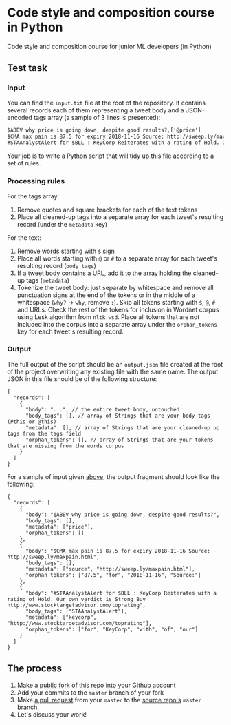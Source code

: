 # Code style and composition course in Python
Code style and composition course for junior ML developers (in Python)

## Test task

### Input

You can find the `input.txt` file at the root of the repository. It contains several records each of them representing a tweet body and a JSON-encoded tags array (a sample of 3 lines is presented):

```txt
$ABBV why price is going down, despite good results?,['@price']
$CMA max pain is 87.5 for expiry 2018-11-16 Source: http://sweep.ly/maxpain.html,['@source']
#STAAnalystAlert for $BLL : KeyCorp Reiterates with a rating of Hold. Our own verdict is Strong Buy http://www.stocktargetadvisor.com/toprating,['@keycorp']
```

Your job is to write a Python script that will tidy up this file according to a set of rules.

### Processing rules

For the tags array:

1. Remove quotes and square brackets for each of the text tokens
2. Place all cleaned-up tags into a separate array for each tweet's resulting record (under the `metadata` key)


For the text:

1. Remove words starting with `$` sign
2. Place all words starting with `@` or `#` to a separate array for each tweet's resulting record (`body_tags`)
3. If a tweet body contains a URL, add it to the array holding the cleaned-up tags (`metadata`)
4. Tokenize the tweet body: just separate by whitespace and remove all punctuation signs at the end of the tokens or in the middle of a whitespace (`why?` -> `why`, remove ` : `). Skip all tokens starting with `$`, `@`, `#` and URLs. Check the rest of the tokens for inclusion in Wordnet corpus using Lesk algorithm from `nltk.wsd`. Place all tokens that are not included into the corpus into a separate array under the `orphan_tokens` key for each tweet's resulting record.

### Output

The full output of the script should be an `output.json` file created at the root of the project overwriting any existing file with the same name. The output JSON in this file should be of the following structure:

```json5
{
  "records": [
    {
      "body": "...", // the entire tweet body, untouched
      "body_tags": [], // array of Strings that are your body tags (#this or @this)
      "metadata": [], // array of Strings that are your cleaned-up up tags from the tags field
      "orphan_tokens": [], // array of Strings that are your tokens that are missing from the words corpus
    }
  ]
}
```

For a sample of input given [above](#Input), the output fragment should look like the following:

```json5
{
  "records": [
    {
      "body": "$ABBV why price is going down, despite good results?",
      "body_tags": [],
      "metadata": ["price"],
      "orphan_tokens": []
    },
    {
      "body": "$CMA max pain is 87.5 for expiry 2018-11-16 Source: http://sweep.ly/maxpain.html",
      "body_tags": [],
      "metadata": ["source", "http://sweep.ly/maxpain.html"],
      "orphan_tokens": ["87.5", "for", "2018-11-16", "Source:"]
    },
    {
      "body": "#STAAnalystAlert for $BLL : KeyCorp Reiterates with a rating of Hold. Our own verdict is Strong Buy http://www.stocktargetadvisor.com/toprating",
      "body_tags": ["STAAnalystAlert"],
      "metadata": ["keycorp", "http://www.stocktargetadvisor.com/toprating"],
      "orphan_tokens": ["for", "KeyCorp", "with", "of", "our"]
    }
  ]
}
```

## The process

1. Make a [public fork](https://help.github.com/articles/fork-a-repo/) of this repo into your Github account
2. Add your commits to the `master` branch of your fork
3. Make [a pull request](https://help.github.com/articles/creating-a-pull-request-from-a-fork/) from your `master` to the [source repo's](https://github.com/SlobodaStudio/code-style-and-composition-course-python/) `master` branch.
4. Let's discuss your work!
